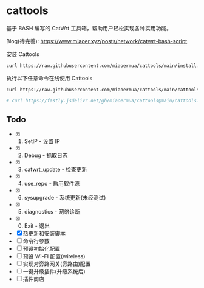 # cattools

基于 BASH 编写的 CatWrt 工具箱，帮助用户轻松实现各种实用功能。

Blog(待完善): <https://www.miaoer.xyz/posts/network/catwrt-bash-script>

安装 Cattools

```bash
curl https://raw.githubusercontent.com/miaoermua/cattools/main/install.sh | bash
```

执行以下任意命令在线使用 Cattools

```bash
curl https://raw.githubusercontent.com/miaoermua/cattools/main/cattools.sh | bash
```

```bash
# curl https://fastly.jsdelivr.net/gh/miaoermua/cattools@main/cattools.sh | bash
```

## Todo

- [x] 1. SetIP                           -  设置 IP
- [x] 2. Debug                           -  抓取日志
- [x] 3. catwrt_update                   -  检查更新
- [x] 4. use_repo                        -  启用软件源
- [x] 6. sysupgrade                      -  系统更新(未经测试)
- [x] 5. diagnostics                     -  网络诊断
- [x] 0. Exit                            -  退出
- [x] 热更新和安装脚本
- [ ] 命令行参数
- [ ] 预设初始化配置
- [ ] 预设 Wi-FI 配置(wireless)
- [ ] 实现对旁路网关(旁路由)配置
- [ ] 一键升级插件(升级系统后)
- [ ] 插件商店
